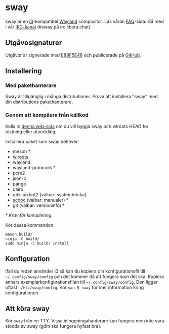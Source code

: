 # sway

sway är en [i3]-kompatibel [Wayland] compositor. Läs våran [FAQ]-sida. Gå med i vår
[IRC-kanal] \(#sway på irc.libera.chat).

## Utgåvosignaturer

Utgåvor är signerade med [E88F5E48] och publicerade på [GitHub][GitHub releases].

## Installering

### Med pakethanterare

Sway är tillgänglig i många distributioner. Prova att installera "sway" med din distributions pakethanterare.

### Genom att kompilera från källkod

Kolla in [denna wiki-sida][Development setup] om du vill bygga sway och wlroots HEAD för testning eller utveckling.

Installera paket som sway behöver:

* meson \*
* [wlroots]
* wayland
* wayland-protocols \*
* pcre2
* json-c
* pango
* cairo
* gdk-pixbuf2 (valbar: systembricka)
* [scdoc] (valbar: manualer) \*
* git (valbar: versioninfo) \*

_\* Krav för kompilering_

Kör dessa kommandon:

    meson build/
    ninja -C build/
    sudo ninja -C build/ install

## Konfiguration

Ifall du redan använder i3 så kan du kopiera din konfigurationsfil till `~/.config/sway/config` och det kommer då att fungera som det ska.
Kopiera annars exemplarkonfigurationsfilen till `~/.config/sway/config`. Den ligger oftast i `/etc/sway/config`.
Kör `man 5 sway` för mer information kring konfigurationen.

## Att köra sway

Kör `sway` från en TTY. Vissa inloggningahanterare kan fungera men inte vara stödda av sway (gdm ska fungera hyfsat bra).

[en]: https://github.com/swaywm/sway#readme
[de]: README.de.md
[dk]: README.dk.md
[es]: README.es.md
[fr]: README.fr.md
[sv]: README.sv.md
[gr]: README.gr.md
[hu]: README.hu.md
[ir]: README.ir.md
[it]: README.it.md
[ja]: README.ja.md
[ko]: README.ko.md
[nl]: README.nl.md
[pl]: README.pl.md
[pt]: README.pt.md
[ro]: README.ro.md
[ru]: README.ru.md
[tr]: README.tr.md
[uk]: README.uk.md
[zh-CN]: README.zh-CN.md
[zh-TW]: README.zh-TW.md
[i3]: https://i3wm.org/
[Wayland]: http://wayland.freedesktop.org/
[FAQ]: https://github.com/swaywm/sway/wiki
[IRC-kanal]: https://web.libera.chat/gamja/?channels=#sway
[E88F5E48]: https://keys.openpgp.org/search?q=34FF9526CFEF0E97A340E2E40FDE7BE0E88F5E48
[GitHub releases]: https://github.com/swaywm/sway/releases
[Development setup]: https://github.com/swaywm/sway/wiki/Development-Setup
[wlroots]: https://gitlab.freedesktop.org/wlroots/wlroots
[scdoc]: https://git.sr.ht/~sircmpwn/scdoc

